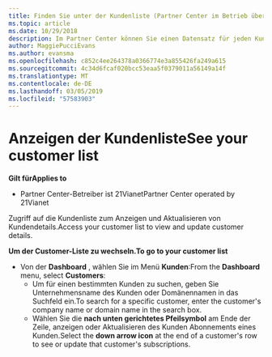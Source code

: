 ```yaml
---
title: Finden Sie unter der Kundenliste (Partner Center im Betrieb über 21Vianet)
ms.topic: article
ms.date: 10/29/2018
description: Im Partner Center können Sie einen Datensatz für jeden Kunden erstellen und diese Informationen jederzeit überprüfen und aktualisieren.
author: MaggiePucciEvans
ms.author: evansma
ms.openlocfilehash: c852c4ee264378a0366774e3a855426fa249a615
ms.sourcegitcommit: 4c34d6fcaf020bcc53eaa5f0379011a56149a14f
ms.translationtype: MT
ms.contentlocale: de-DE
ms.lasthandoff: 03/05/2019
ms.locfileid: "57583903"
---
```

# <a name="see-your-customer-list"></a><span data-ttu-id="26055-103">Anzeigen der Kundenliste</span><span class="sxs-lookup"><span data-stu-id="26055-103">See your customer list</span></span>

<span data-ttu-id="26055-104">**Gilt für**</span><span class="sxs-lookup"><span data-stu-id="26055-104">**Applies to**</span></span>

-   <span data-ttu-id="26055-105">Partner Center-Betreiber ist 21Vianet</span><span class="sxs-lookup"><span data-stu-id="26055-105">Partner Center operated by 21Vianet</span></span>


<span data-ttu-id="26055-106">Zugriff auf die Kundenliste zum Anzeigen und Aktualisieren von Kundendetails.</span><span class="sxs-lookup"><span data-stu-id="26055-106">Access your customer list to view and update customer details.</span></span>

<span data-ttu-id="26055-107">**Um der Customer-Liste zu wechseln.**</span><span class="sxs-lookup"><span data-stu-id="26055-107">**To go to your customer list**</span></span>

-   <span data-ttu-id="26055-108">Von der **Dashboard** , wählen Sie im Menü **Kunden**:</span><span class="sxs-lookup"><span data-stu-id="26055-108">From the **Dashboard** menu, select **Customers**:</span></span>
    -   <span data-ttu-id="26055-109">Um für einen bestimmten Kunden zu suchen, geben Sie Unternehmensname des Kunden oder Domänennamen in das Suchfeld ein.</span><span class="sxs-lookup"><span data-stu-id="26055-109">To search for a specific customer, enter the customer's company name or domain name in the search box.</span></span> 
    -   <span data-ttu-id="26055-110">Wählen Sie die **nach unten gerichtetes Pfeilsymbol** am Ende der Zeile, anzeigen oder Aktualisieren des Kunden Abonnements eines Kunden.</span><span class="sxs-lookup"><span data-stu-id="26055-110">Select the **down arrow icon** at the end of a customer's row to see or update that customer's subscriptions.</span></span> 

 

 




